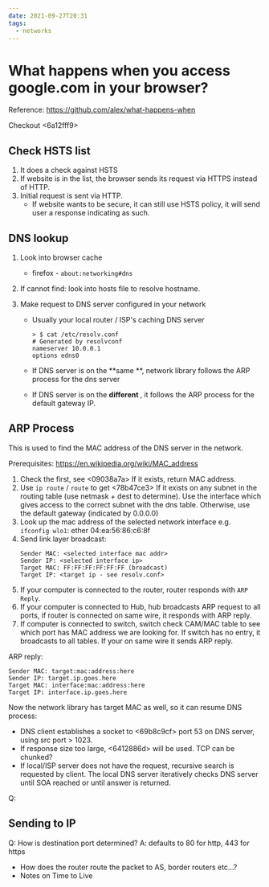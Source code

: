 ```yaml
---
date: 2021-09-27T20:31
tags: 
  - networks
---
```


# What happens when you access google.com in your browser?

Reference: https://github.com/alex/what-happens-when

Checkout <6a12fff9> 

## Check HSTS list

1. It does a check against HSTS
2. If website is in the list, the browser sends its request via HTTPS instead of HTTP.
3. Initial request is sent via HTTP.
   - If website wants to be secure, it can still use HSTS policy, it will send user a response
     indicating as such.

## DNS lookup

1. Look into browser cache
   - firefox - `about:networking#dns`
2. If cannot find: look into hosts file to resolve hostname.
3. Make request to DNS server configured in your network

   - Usually your local router / ISP's caching DNS server
     ```
     > $ cat /etc/resolv.conf
     # Generated by resolvconf
     nameserver 10.0.0.1
     options edns0
     ```
     
   - If DNS server is on the **same <c37ff1a7> **, network library follows the ARP process for the dns server
   - If DNS server is on the **different <c37ff1a7>**, it follows the ARP process for the default gateway IP.

## ARP Process

This is used to find the MAC address of the DNS server in the network.

Prerequisites: https://en.wikipedia.org/wiki/MAC_address

1. Check the <c2185b1e> first, see <09038a7a> 
   If it exists, return MAC address.
2. Use `ip route` / `route` to get <78b47ce3> 
   If it exists on any subnet in the routing table (use netmask + dest to determine).
   Use the interface which gives access to the correct subnet with the dns table.
   Otherwise, use the default gateway (indicated by 0.0.0.0)
3. Look up the mac address of the selected network interface
   e.g. `ifconfig wlo1`: ether 04:ea:56:86:c6:8f
4. Send link layer broadcast:
   ```
   Sender MAC: <selected interface mac addr>
   Sender IP: <selected interface ip>
   Target MAC: FF:FF:FF:FF:FF:FF (broadcast)
   Target IP: <target ip - see resolv.conf>
   ```
5. If your computer is connected to the router,
   router responds with `ARP Reply`.
6. If your computer is connected to Hub,
   hub broadcasts ARP request to all ports,
   if router is connected on same wire, it
   responds with ARP reply.
7. If computer is connected to switch, switch check CAM/MAC table to see which port has MAC address we are
   looking for.
   If switch has no entry, it broadcasts to all tables.
   If your on same wire it sends ARP reply.

ARP reply:
```
Sender MAC: target:mac:address:here
Sender IP: target.ip.goes.here
Target MAC: interface:mac:address:here
Target IP: interface.ip.goes.here
```

Now the network library has target MAC as well,
so it can resume DNS process:

- DNS client establishes a socket to <69b8c9cf> port 53 on DNS server, using src port > 1023.
- If response size too large, <6412886d> will be used. TCP can be chunked?
- If local/ISP server does not have the request, recursive search is requested by client.
  The local DNS server iteratively checks DNS server until SOA reached or until answer is returned.

Q: <f9e5dc58> 

## Sending to IP

Q: How is destination port determined? 
A: defaults to 80 for http, 443 for https

- How does the router route the packet to AS, border routers etc...?
- Notes on Time to Live
